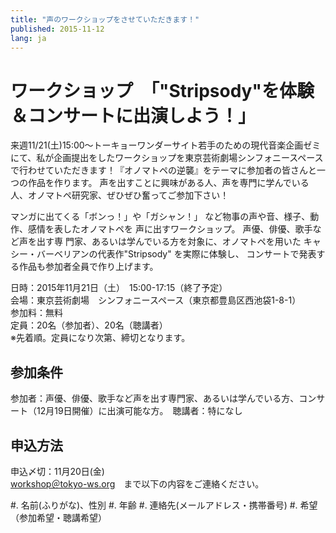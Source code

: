 ```yaml
---
title: "声のワークショップをさせていただきます！"
published: 2015-11-12
lang: ja
---
```



# ワークショップ　「"Stripsody"を体験＆コンサートに出演しよう！」

来週11/21(土)15:00～トーキョーワンダーサイト若手のための現代音楽企画ゼミにて、私が企画提出をしたワークショップを東京芸術劇場シンフォニースペースで行わせていただきます！『オノマトペの逆襲』をテーマに参加者の皆さんと一つの作品を作ります。
声を出すことに興味がある人、声を専門に学んでいる人、オノマトペ研究家、ぜひぜひ奮ってご参加下さい！

マンガに出てくる「ボンっ！」や「ガシャン！」 など物事の声や音、様子、動作、感情を表したオノマトペを 声に出すワークショップ。
声優、俳優、歌手など声を出す専 門家、あるいは学んでいる方を対象に、オノマトペを用いた キャシー・バーベリアンの代表作"Stripsody" を実際に体験し、 コンサートで発表する作品も参加者全員で作り上げます。

日時：2015年11月21日（土）　15:00-17:15（終了予定）<br>
会場：東京芸術劇場　シンフォニースペース（東京都豊島区西池袋1-8-1）<br>
参加料：無料<br>
定員：20名（参加者）、20名（聴講者）　<br>
※先着順。定員になり次第、締切となります。<br>

## 参加条件 

参加者：声優、俳優、歌手など声を出す専門家、あるいは学んでいる方、コンサート（12月19日開催）に出演可能な方。　聴講者：特になし

## 申込方法

申込〆切：11月20日(金)<br>
[workshop＠tokyo-ws.org](mailto:workshop＠tokyo-ws.org)　まで以下の内容をご連絡ください。

#. 名前(ふりがな)、性別
#. 年齢
#. 連絡先(メールアドレス・携帯番号)
#. 希望（参加希望・聴講希望）
